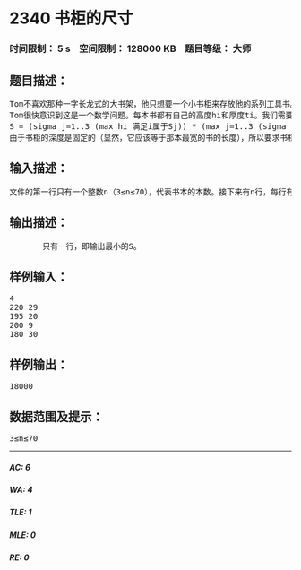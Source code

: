# 2340 书柜的尺寸   
### 时间限制： 5 s&nbsp;&nbsp;&nbsp;&nbsp;空间限制： 128000 KB&nbsp;&nbsp;&nbsp;&nbsp;题目等级： 大师  
## 题目描述：  

<pre>
Tom不喜欢那种一字长龙式的大书架，他只想要一个小书柜来存放他的系列工具书。Tom打算把书柜放在桌子的后面，这样需要查书的时候就可以不用起身离开了。显然，这种书柜不能太大，Tom希望它的体积越小越好。另外，出于他的审美要求，他只想要一个三层的书柜。为了物尽其用，Tom规定每层必须至少放一本书。现在的问题是，Tom怎么分配他的工具书，才能让木匠造出最小的书柜来呢？
Tom很快意识到这是一个数学问题。每本书都有自己的高度hi和厚度ti。我们需要求的是一个分配方案，也就是要求把所有的书分配在S1、S2和S3三个非空集合里面的一个，不重复也不遗漏，那么，很明显，书柜正面表面积（S）的计算公式就是：
S = (sigma j=1..3 (max hi 满足i属于Sj)) * (max j=1..3 (sigma ti 满足i属于Sj))  
由于书柜的深度是固定的（显然，它应该等于那本最宽的书的长度），所以要求书柜的体积最小就是要求S最小。Tom离答案只有一步之遥了。不过很遗憾，Tom并不擅长于编程，于是他邀请你来帮助他解决这个问题。
</pre>
  
  
## 输入描述：  

<pre>
文件的第一行只有一个整数n（3≤n≤70），代表书本的本数。接下来有n行，每行有两个整数hi和ti，代表每本书的高度和厚度，我们保证150≤hi≤300，5≤ti≤30。
</pre>
  
  
## 输出描述：  

<pre>
       只有一行，即输出最小的S。
</pre>
  
  
## 样例输入：  

<pre>
4
220 29
195 20
200 9
180 30
</pre>
  
  
## 样例输出：  

<pre>
18000
</pre>
  
  
## 数据范围及提示：  

<pre>
3≤n≤70
</pre>
  
  
***  

##### AC: 6  
##### WA: 4  
##### TLE: 1  
##### MLE: 0  
##### RE: 0  
